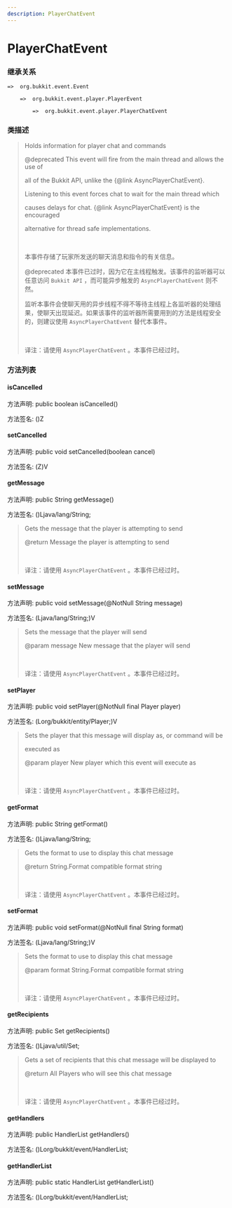 ```yaml
---
description: PlayerChatEvent
---
```


# PlayerChatEvent

### 继承关系

    =>  org.bukkit.event.Event

        =>  org.bukkit.event.player.PlayerEvent

            =>  org.bukkit.event.player.PlayerChatEvent

### 类描述

> Holds information for player chat and commands
> 
> @deprecated This event will fire from the main thread and allows the use of
> 
> all of the Bukkit API, unlike the {@link AsyncPlayerChatEvent}.
> 
> Listening to this event forces chat to wait for the main thread which
> 
> causes delays for chat. {@link AsyncPlayerChatEvent} is the encouraged
> 
> alternative for thread safe implementations.
> 
> <br>
> 
> 本事件存储了玩家所发送的聊天消息和指令的有关信息。
> 
> @deprecated 本事件已过时，因为它在主线程触发。该事件的监听器可以任意访问 `Bukkit API` ，而可能异步触发的 `AsyncPlayerChatEvent` 则不然。
> 
> 监听本事件会使聊天用的异步线程不得不等待主线程上各监听器的处理结果，使聊天出现延迟。如果该事件的监听器所需要用到的方法是线程安全的，则建议使用 `AsyncPlayerChatEvent` 替代本事件。
> 
> <br>
> 
> 译注：请使用 `AsyncPlayerChatEvent` 。本事件已经过时。

### 方法列表

#### isCancelled

方法声明: public boolean isCancelled()

方法签名: ()Z

#### setCancelled

方法声明: public void setCancelled(boolean cancel)

方法签名: (Z)V

#### getMessage

方法声明: public String getMessage()

方法签名: ()Ljava/lang/String;

> Gets the message that the player is attempting to send
> 
> @return Message the player is attempting to send
> 
> <br>
> 
> 译注：请使用 `AsyncPlayerChatEvent` 。本事件已经过时。

#### setMessage

方法声明: public void setMessage(@NotNull String message)

方法签名: (Ljava/lang/String;)V

> Sets the message that the player will send
> 
> @param message New message that the player will send
> 
> <br>
> 
> 译注：请使用 `AsyncPlayerChatEvent` 。本事件已经过时。

#### setPlayer

方法声明: public void setPlayer(@NotNull final Player player)

方法签名: (Lorg/bukkit/entity/Player;)V

> Sets the player that this message will display as, or command will be
> 
> executed as
> 
> @param player New player which this event will execute as
> 
> <br>
> 
> 译注：请使用 `AsyncPlayerChatEvent` 。本事件已经过时。

#### getFormat

方法声明: public String getFormat()

方法签名: ()Ljava/lang/String;

> Gets the format to use to display this chat message
> 
> @return String.Format compatible format string
> 
> <br>
> 
> 译注：请使用 `AsyncPlayerChatEvent` 。本事件已经过时。

#### setFormat

方法声明: public void setFormat(@NotNull final String format)

方法签名: (Ljava/lang/String;)V

> Sets the format to use to display this chat message
> 
> @param format String.Format compatible format string
> 
> <br>
> 
> 译注：请使用 `AsyncPlayerChatEvent` 。本事件已经过时。

#### getRecipients

方法声明: public Set<Player> getRecipients()

方法签名: ()Ljava/util/Set;

> Gets a set of recipients that this chat message will be displayed to
> 
> @return All Players who will see this chat message
> 
> <br>
> 
> 译注：请使用 `AsyncPlayerChatEvent` 。本事件已经过时。

#### getHandlers

方法声明: public HandlerList getHandlers()

方法签名: ()Lorg/bukkit/event/HandlerList;

#### getHandlerList

方法声明: public static HandlerList getHandlerList()

方法签名: ()Lorg/bukkit/event/HandlerList;